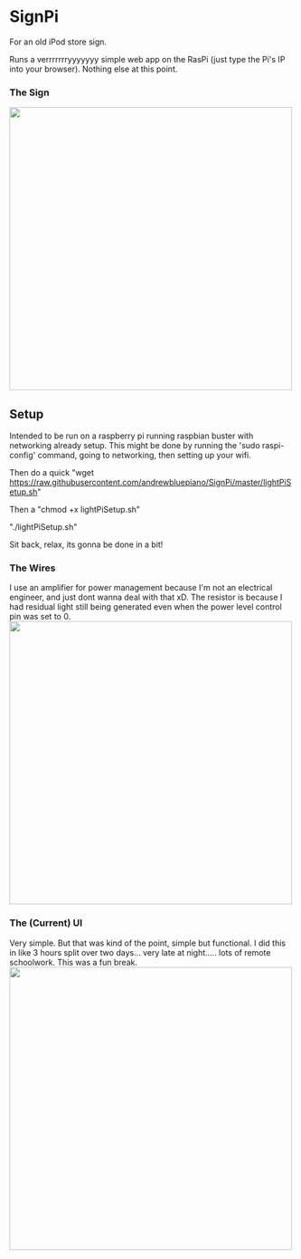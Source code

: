 

# SignPi
For an old iPod store sign.

Runs a verrrrrrryyyyyyy simple web app on the RasPi (just type the Pi's IP into your browser). Nothing else at this point.

### The Sign
<img src="https://i.imgur.com/yJKfxQL.jpg" width="500" /> 

## Setup
Intended to be run on a raspberry pi running raspbian buster with networking already setup. This might be done by running the 'sudo raspi-config' command, going to networking, then setting up your wifi. 

Then do a quick "wget https://raw.githubusercontent.com/andrewbluepiano/SignPi/master/lightPiSetup.sh"

Then a "chmod +x lightPiSetup.sh"

"./lightPiSetup.sh"

Sit back, relax, its gonna be done in a bit!


### The Wires
I use an amplifier for power management because I'm not an electrical engineer, and just dont wanna deal with that xD. The resistor is because I had residual light still being generated even when the power level control pin was set to 0. 
<img src="https://i.imgur.com/76YU2V7.jpg" width="500" />

### The (Current) UI
Very simple. But that was kind of the point, simple but functional. 
I did this in like 3 hours split over two days... very late at night.....  lots of remote schoolwork. This was a fun break.
<img src="https://i.imgur.com/t9q3kPO.png" width="500" />


